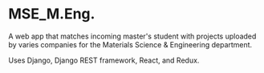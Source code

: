 # MSE_M.Eng.

A web app that matches incoming master's student with projects uploaded by varies companies for the Materials Science & Engineering department. 

Uses Django, Django REST framework, React, and Redux.